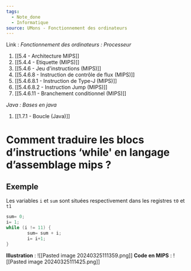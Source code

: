 ```yaml
---
tags:
  - Note_done
  - Informatique
source: UMons - Fonctionnement des ordinateurs
---
```


Link :
_Fonctionnement des ordinateurs : Processeur_
1. [[5.4 - Architecture MIPS]]
2. [[5.4.4 - Etiquette (MIPS)]]
3. [[5.4.6 - Jeu d'instructions (MIPS)]]
4. [[5.4.6.8 - Instruction de contrôle de flux (MIPS)]]
5. [[5.4.6.8.1 - Instruction de Type-J (MIPS)]]
6. [[5.4.6.8.2 - Instruction Jump (MIPS)]]
7. [[5.4.6.11 - Branchement conditionnel (MIPS)]]

_Java : Bases en java_
1. [[1.7.1 - Boucle (Java)]]
# Comment traduire les blocs d’instructions ‘while' en langage d’assemblage mips ?
## Exemple
Les variables `i` et `sum` sont situées respectivement dans les registres `t0` et `t1`
```java
sum= 0; 
i= 1; 
while (i != 11) { 
		sum= sum + i; 
		i= i+1; 
}
```
**Illustration** : ![[Pasted image 20240325111359.png]]
**Code en MIPS** : ![[Pasted image 20240325111425.png]]
